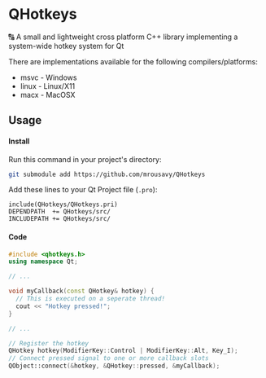 # QHotkeys
🔠 A small and lightweight cross platform C++ library implementing a system-wide hotkey system for Qt

There are implementations available for the following compilers/platforms:
* msvc - Windows
* linux - Linux/X11
* macx - MacOSX

## Usage
#### Install
Run this command in your project's directory:
```sh
git submodule add https://github.com/mrousavy/QHotkeys
```

Add these lines to your Qt Project file (`.pro`):
```qmake
include(QHotkeys/QHotkeys.pri)
DEPENDPATH  += QHotkeys/src/
INCLUDEPATH += QHotkeys/src/
```

#### Code
```cpp
#include <qhotkeys.h>
using namespace Qt;

// ...

void myCallback(const QHotkey& hotkey) {
  // This is executed on a seperate thread!
  cout << "Hotkey pressed!";
}

// ...

// Register the hotkey
QHotkey hotkey(ModifierKey::Control | ModifierKey::Alt, Key_I);
// Connect pressed signal to one or more callback slots
QObject::connect(&hotkey, &QHotkey::pressed, &myCallback);
```
